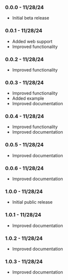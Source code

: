 ### 0.0.0 - 11/28/24

- Initial beta release

### 0.0.1 - 11/28/24

- Added web support
- Improved functionality

### 0.0.2 - 11/28/24

- Improved functionality

### 0.0.3 - 11/28/24

- Improved functionality
- Added example
- Improved documentation

### 0.0.4 - 11/28/24

- Improved functionality
- Improved documentation

### 0.0.5 - 11/28/24

- Improved documentation

### 0.0.6 - 11/28/24

- Improved documentation

### 1.0.0 - 11/28/24

- Initial public release

### 1.0.1 - 11/28/24

- Improved documentation

### 1.0.2 - 11/28/24

- Improved documentation

### 1.0.3 - 11/28/24

- Improved documentation